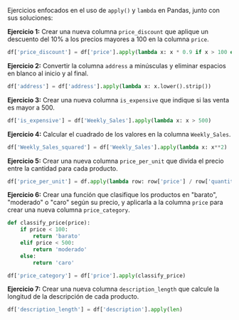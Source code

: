Ejercicios enfocados en el uso de `apply()` y `lambda` en Pandas, junto con sus soluciones:

**Ejercicio 1:** Crear una nueva columna `price_discount` que aplique un descuento del 10% a los precios mayores a 100 en la columna `price`.

```python
df['price_discount'] = df['price'].apply(lambda x: x * 0.9 if x > 100 else x)
```

**Ejercicio 2:** Convertir la columna `address` a minúsculas y eliminar espacios en blanco al inicio y al final.

```python
df['address'] = df['address'].apply(lambda x: x.lower().strip())
```

**Ejercicio 3:** Crear una nueva columna `is_expensive` que indique si las venta es mayor a 500.

```python
df['is_expensive'] = df['Weekly_Sales'].apply(lambda x: x > 500)
```

**Ejercicio 4:** Calcular el cuadrado de los valores en la columna `Weekly_Sales`.

```python
df['Weekly_Sales_squared'] = df['Weekly_Sales'].apply(lambda x: x**2)
```

**Ejercicio 5:** Crear una nueva columna `price_per_unit` que divida el precio entre la cantidad para cada producto.

```python
df['price_per_unit'] = df.apply(lambda row: row['price'] / row['quantity'], axis=1)
```

**Ejercicio 6:** Crear una función que clasifique los productos en "barato", "moderado" o "caro" según su precio, y aplicarla a la columna `price` para crear una nueva columna `price_category`.

```python
def classify_price(price):
    if price < 100:
        return 'barato'
    elif price < 500:
        return 'moderado'
    else:
        return 'caro'

df['price_category'] = df['price'].apply(classify_price)
```

**Ejercicio 7:** Crear una nueva columna `description_length` que calcule la longitud de la descripción de cada producto.

```python
df['description_length'] = df['description'].apply(len)
```